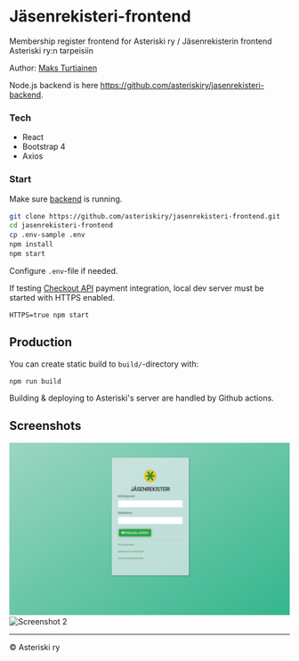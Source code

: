 # Jäsenrekisteri-frontend
 Membership register frontend for Asteriski ry / Jäsenrekisterin frontend Asteriski ry:n tarpeisiin

Author: [Maks Turtiainen](https://github.com/mjturt)

Node.js backend is here <https://github.com/asteriskiry/jasenrekisteri-backend>.

### Tech
- React
- Bootstrap 4
- Axios

### Start
Make sure [backend](https://github.com/asteriskiry/jasenrekisteri-backend) is running.
```bash
git clone https://github.com/asteriskiry/jasenrekisteri-frontend.git
cd jasenrekisteri-frontend
cp .env-sample .env
npm install
npm start
```

Configure `.env`-file if needed.

If testing [Checkout API](https://www.checkout.fi/) payment integration, local dev server must be started with HTTPS enabled.
```
HTTPS=true npm start
```
## Production

You can create static build to `build/`-directory with:
```
npm run build
```

Building & deploying to Asteriski's server are handled by Github actions.

## Screenshots

![Screenshot 1](screenshots/jasenrekisteri1.png)
![Screenshot 2](screenshots/jasenrekisteri2.png)

---
© Asteriski ry
